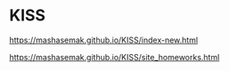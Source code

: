 # KISS
https://mashasemak.github.io/KISS/index-new.html

https://mashasemak.github.io/KISS/site_homeworks.html
